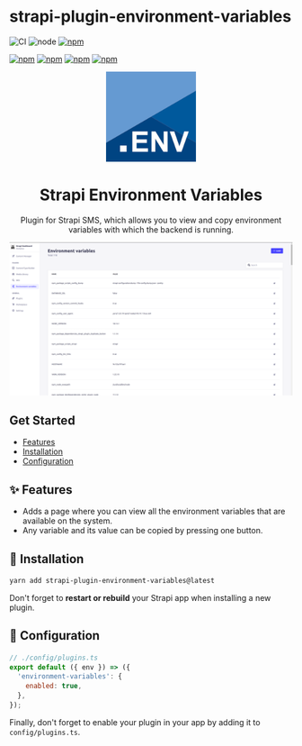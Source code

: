 # strapi-plugin-environment-variables

![CI](https://github.com/yarkovaleksei/strapi-plugin-environment-variables/workflows/Node.js%20CI/badge.svg?branch=master)
![node](https://img.shields.io/node/v/strapi-plugin-environment-variables.svg)
[![npm](https://img.shields.io/npm/v/strapi-plugin-environment-variables.svg)](https://www.npmjs.com/package/strapi-plugin-environment-variables)

[![npm](https://img.shields.io/npm/dw/strapi-plugin-environment-variables.svg)](https://www.npmjs.com/package/strapi-plugin-environment-variables)
[![npm](https://img.shields.io/npm/dm/strapi-plugin-environment-variables.svg)](https://www.npmjs.com/package/strapi-plugin-environment-variables)
[![npm](https://img.shields.io/npm/dy/strapi-plugin-environment-variables.svg)](https://www.npmjs.com/package/strapi-plugin-environment-variables)
[![npm](https://img.shields.io/npm/dt/strapi-plugin-environment-variables.svg)](https://www.npmjs.com/package/strapi-plugin-environment-variables)

<div align="center">
  <img style="width: 160px; height: auto;" src="public/logo.png" alt="Logo for Strapi environment variables plugin" />
  <h1>Strapi Environment Variables</h1>
  <p>Plugin for Strapi SMS, which allows you to view and copy environment variables with which the backend is running.</p>
  <img style="width: 960px; height: auto;" src="public/screenshot.png" alt="Screenshot for Strapi environment variables plugin" />
</div>

## Get Started

* [Features](#features)
* [Installation](#installation)
* [Configuration](#configuration)

## <a id="features"></a>✨ Features
* Adds a page where you can view all the environment variables that are available on the system.
* Any variable and its value can be copied by pressing one button.

## <a id="installation"></a>💎 Installation
```bash
yarn add strapi-plugin-environment-variables@latest
```

Don't forget to **restart or rebuild** your Strapi app when installing a new plugin.

## <a id="configuration"></a>🔧 Configuration

```js
// ./config/plugins.ts
export default ({ env }) => ({
  'environment-variables': {
    enabled: true,
  },
});
```

Finally, don't forget to enable your plugin in your app by adding it to `config/plugins.ts`.
